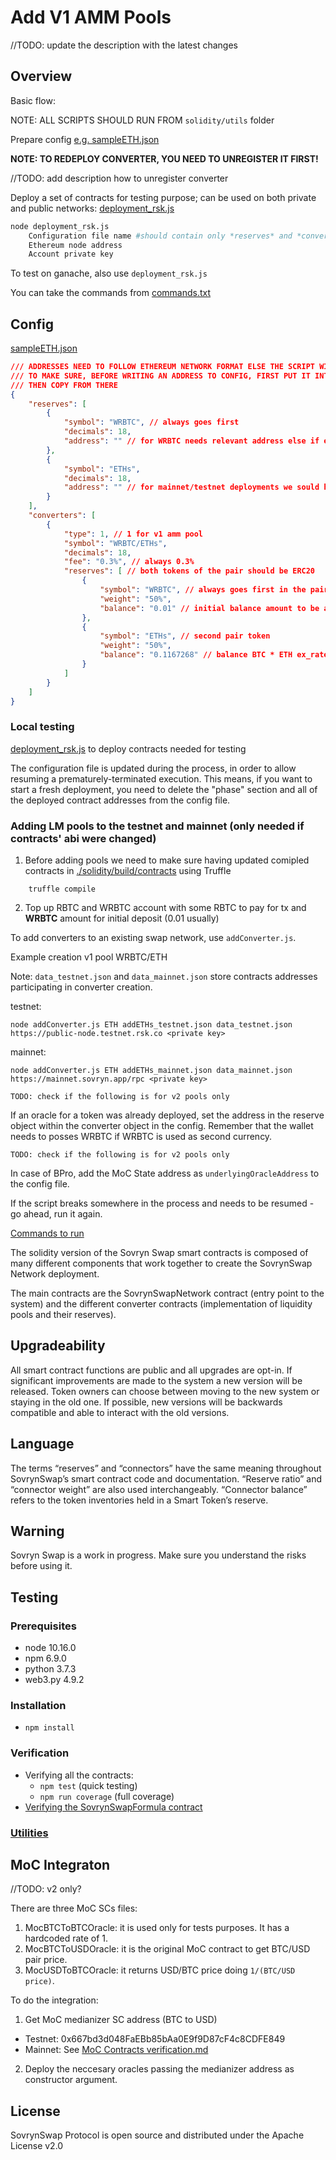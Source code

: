 ﻿# Add V1 AMM Pools

//TODO: update the description with the latest changes

## Overview

Basic flow:

NOTE: ALL SCRIPTS SHOULD RUN FROM ```solidity/utils``` folder

Prepare config [e.g. sampleETH.json](solidity/utils/sampleETH.json)

**NOTE: TO REDEPLOY CONVERTER, YOU NEED TO UNREGISTER IT FIRST!**   

//TODO: add description how to unregister converter

Deploy a set of contracts for testing purpose; can be used on both private and public networks:
[deployment_rsk.js](solidity/utils/deployment_rsk.js)  

```bash
node deployment_rsk.js
    Configuration file name #should contain only *reserves* and *converters*
    Ethereum node address
    Account private key
```  

To test on ganache, also use ```deployment_rsk.js```

You can take the commands from [commands.txt](solidity/utils/command.txt)  

## Config

[sampleETH.json](solidity/utils/sampleETH.json)

```json
/// ADDRESSES NEED TO FOLLOW ETHEREUM NETWORK FORMAT ELSE THE SCRIPT WILL FAIL
/// TO MAKE SURE, BEFORE WRITING AN ADDRESS TO CONFIG, FIRST PUT IT INTO SEARCH IN E.G. https://etherscan.io/
/// THEN COPY FROM THERE
{
    "reserves": [
        {
            "symbol": "WRBTC", // always goes first
            "decimals": 18,
            "address": "" // for WRBTC needs relevant address else if empty the token will be created
        },
        {
            "symbol": "ETHs",
            "decimals": 18,
            "address": "" // for mainnet/testnet deployments we sould have addresses; if empty the token will be created  
        }
    ],
    "converters": [
        {
            "type": 1, // 1 for v1 amm pool
            "symbol": "WRBTC/ETHs",
            "decimals": 18,
            "fee": "0.3%", // always 0.3%
            "reserves": [ // both tokens of the pair should be ERC20
                {
                    "symbol": "WRBTC", // always goes first in the pair
                    "weight": "50%",
                    "balance": "0.01" // initial balance amount to be added to the pool
                },
                {
                    "symbol": "ETHs", // second pair token
                    "weight": "50%",
                    "balance": "0.1167268" // balance BTC * ETH ex_rate, should be set right before deployment 
                }
            ]
        }
    ]
}
``` 

### Local testing

[deployment_rsk.js](solidity/utils/deployment_rsk.js) to deploy contracts needed for testing  

The configuration file is updated during the process, in order to allow resuming a prematurely-terminated execution. This means, if you want to start a fresh deployment, you need to delete the "phase" section and all of the deployed contract addresses from the config file.  

### Adding LM pools to the testnet and mainnet (only needed if contracts' abi were changed)

1. Before adding pools we need to make sure having updated comipled contracts in [./solidity/build/contracts](./solidity/build/contracts) using Truffle
```shell
    truffle compile
```
2. Top up RBTC and WRBTC account with some RBTC to pay for tx and **WRBTC** amount for initial deposit (0.01 usually)

To add converters to an existing swap network, use ```addConverter.js```.

Example creation v1 pool WRBTC/ETH  

Note: `data_testnet.json` and `data_mainnet.json` store contracts addresses participating in converter creation.

testnet:  

```node addConverter.js ETH addETHs_testnet.json data_testnet.json https://public-node.testnet.rsk.co <private key>```  

mainnet:  

```node addConverter.js ETH addETHs_mainnet.json data_mainnet.json https://mainnet.sovryn.app/rpc <private key>```

```TODO: check if the following is for v2 pools only```

If an oracle for a token was already deployed, set the address in the reserve object within the converter object in the config. Remember that the wallet needs to posses WRBTC if WRBTC is used as second currency.  

```TODO: check if the following is for v2 pools only```

In case of BPro, add the MoC State address as  ```underlyingOracleAddress``` to the config file.

If the script breaks somewhere in the process and needs to be resumed - go ahead, run it again.

[Commands to run](solidity/utils/command.txt)

The solidity version of the Sovryn Swap smart contracts is composed of many different components that work together to create the SovrynSwap Network deployment.

The main contracts are the SovrynSwapNetwork contract (entry point to the system) and the different converter contracts (implementation of liquidity pools and their reserves).

## Upgradeability

All smart contract functions are public and all upgrades are opt-in. If significant improvements are made to the system a new version will be released. Token owners can choose between moving to the new system or staying in the old one. If possible, new versions will be backwards compatible and able to interact with the old versions.

## Language

The terms “reserves” and “connectors” have the same meaning throughout SovrynSwap’s smart contract code and documentation. “Reserve ratio” and “connector weight” are also used interchangeably. “Connector balance” refers to the token inventories held in a Smart Token’s reserve.

## Warning

Sovryn Swap is a work in progress. Make sure you understand the risks before using it.

## Testing

### Prerequisites

* node 10.16.0
* npm 6.9.0
* python 3.7.3
* web3.py 4.9.2

### Installation

* `npm install`

### Verification

* Verifying all the contracts:
  * `npm test` (quick testing)
  * `npm run coverage` (full coverage)
* [Verifying the SovrynSwapFormula contract](solidity/python/README.md)

### [Utilities](solidity/utils/README.md)

## MoC Integraton

//TODO: v2 only?  

There are three MoC SCs files:
1. MocBTCToBTCOracle: it is used only for tests purposes. It has a hardcoded rate of 1.
2. MocBTCToUSDOracle: it is the original MoC contract to get BTC/USD pair price.
3. MocUSDToBTCOracle: it returns USD/BTC price doing `1/(BTC/USD price)`.

To do the integration:

1. Get MoC medianizer SC address (BTC to USD)
  - Testnet: 0x667bd3d048FaEBb85bAa0E9f9D87cF4c8CDFE849
  - Mainnet: See [MoC Contracts verification.md](https://github.com/money-on-chain/main-RBTC-contract/blob/master/Contracts%20verification.md)
2. Deploy the neccesary oracles passing the medianizer address as constructor argument.

## License

SovrynSwap Protocol is open source and distributed under the Apache License v2.0

